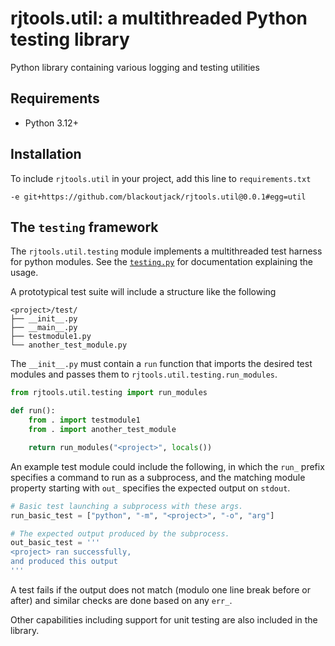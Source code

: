 # rjtools.util: a multithreaded Python testing library

Python library containing various logging and testing utilities

## Requirements

* Python 3.12+

## Installation

To include `rjtools.util` in your project, add this line to `requirements.txt`

    -e git+https://github.com/blackoutjack/rjtools.util@0.0.1#egg=util

## The `testing` framework

The `rjtools.util.testing` module implements a multithreaded test harness for python
modules. See the [`testing.py`](src/rjtools/util/testing.py) for documentation
explaining the usage.

A prototypical test suite will include a structure like the following
```
<project>/test/
├── __init__.py
├── __main__.py
├── testmodule1.py
└── another_test_module.py
```

The `__init__.py` must contain a `run` function that imports the desired test
modules and passes them to `rjtools.util.testing.run_modules`.

``` py title="test/__init__.py"
from rjtools.util.testing import run_modules

def run():
    from . import testmodule1
    from . import another_test_module

    return run_modules("<project>", locals())
```

An example test module could include the following, in which the `run_`
prefix specifies a command to run as a subprocess, and the matching
module property starting with `out_` specifies the expected output on `stdout`.

``` py title="testmodule1.py"
# Basic test launching a subprocess with these args.
run_basic_test = ["python", "-m", "<project>", "-o", "arg"]

# The expected output produced by the subprocess.
out_basic_test = '''
<project> ran successfully,
and produced this output
'''
```

A test fails if the output does not match (modulo one line break before or after)
and similar checks are done based on any `err_`.

Other capabilities including support for unit testing are also included in the
library.
